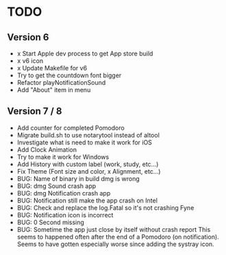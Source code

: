 # TODO

## Version 6

- x Start Apple dev process to get App store build
- x v6 icon 
- x Update Makefile for v6
- Try to get the countdown font bigger
- Refactor playNotificationSound
- Add "About" item in menu

## Version 7 / 8

- Add counter for completed Pomodoro
- Migrate build.sh to use notarytool instead of altool
- Investigate what is need to make it work for iOS
- Add Clock Animation
- Try to make it work for Windows
- Add History with custom label (work, study, etc...)
- Fix Theme (Font size and color, x Alignment, etc...)
- BUG: Name of binary in build dmg is wrong
- BUG: dmg Sound crash app
- BUG: dmg Notification crash app
- BUG: Notification still make the app crash on Intel
- BUG: Check and replace the log.Fatal so it's not crashing Fyne
- BUG: Notification icon is incorrect
- BUG: 0 Second missing
- BUG: Sometime the app just close by itself without crash report
			 This seems to happened often after the end of a Pomodoro (on notification). 
			 Seems to have gotten especially worse since adding the systray icon. 

